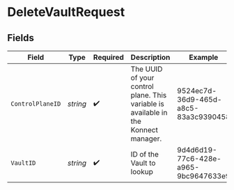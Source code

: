 # DeleteVaultRequest


## Fields

| Field                                                                              | Type                                                                               | Required                                                                           | Description                                                                        | Example                                                                            |
| ---------------------------------------------------------------------------------- | ---------------------------------------------------------------------------------- | ---------------------------------------------------------------------------------- | ---------------------------------------------------------------------------------- | ---------------------------------------------------------------------------------- |
| `ControlPlaneID`                                                                   | *string*                                                                           | :heavy_check_mark:                                                                 | The UUID of your control plane. This variable is available in the Konnect manager. | 9524ec7d-36d9-465d-a8c5-83a3c9390458                                               |
| `VaultID`                                                                          | *string*                                                                           | :heavy_check_mark:                                                                 | ID of the Vault to lookup                                                          | 9d4d6d19-77c6-428e-a965-9bc9647633e9                                               |
